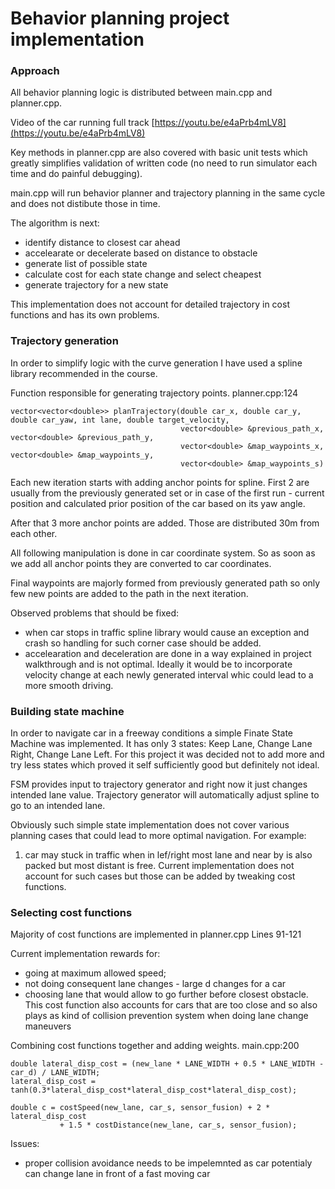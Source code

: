 # Behavior planning project implementation

### Approach

All behavior planning logic is distributed between main.cpp and planner.cpp.

Video of the car running full track [https://youtu.be/e4aPrb4mLV8](https://youtu.be/e4aPrb4mLV8)

Key methods in planner.cpp are also covered with basic unit tests which greatly simplifies validation of written code
(no need to run simulator each time and do painful debugging).

main.cpp will run behavior planner and trajectory planning in the same cycle and does not distibute those in time.

The algorithm is next:
* identify distance to closest car ahead
* accelearate or decelerate based on distance to obstacle
* generate list of possible state
* calculate cost for each state change and select cheapest
* generate trajectory for a new state

This implementation does not account for detailed trajectory in cost functions and has its own problems.

### Trajectory generation
In order to simplify logic with the curve generation I have used a spline library recommended in the course.

Function responsible for generating trajectory points. planner.cpp:124 
``` 
vector<vector<double>> planTrajectory(double car_x, double car_y, double car_yaw, int lane, double target_velocity,
                                      vector<double> &previous_path_x, vector<double> &previous_path_y,
                                      vector<double> &map_waypoints_x, vector<double> &map_waypoints_y,
                                      vector<double> &map_waypoints_s)
``` 
                                         
Each new iteration starts with adding anchor points for spline. First 2 are usually from the previously generated set 
or in case of the first run - current position and calculated prior position of the car based on its yaw angle.

After that 3 more anchor points are added. Those are distributed 30m from each other.

All following manipulation is done in car coordinate system. So as soon as we add all anchor points they are converted 
to car coordinates.

Final waypoints are majorly formed from previously generated path so only few new points are added to the path 
in the next iteration.

Observed problems that should be fixed: 
* when car stops in traffic spline library would cause an exception and crash so handling for such corner case should be added.
* accelearation and deceleration are done in a way explained in project walkthrough and is not optimal.
Ideally it would be to incorporate velocity change at each newly generated interval whic could lead to a more smooth
driving.

### Building state machine

In order to navigate car in a freeway conditions a simple Finate State Machine was implemented.
It has only 3 states: Keep Lane, Change Lane Right, Change Lane Left. 
For this project it was decided not to add more and try less states which proved it self sufficiently good 
but definitely not ideal.

FSM provides input to trajectory generator and right now it just changes intended lane value.
Trajectory generator will automatically adjust spline to go to an intended lane.

Obviously such simple state implementation does not cover various planning cases that could lead to more optimal 
navigation. For example:
1) car may stuck in traffic when in lef/right most lane and near by is also packed but most distant is free. 
Current implementation does not account for such cases but those can be added by tweaking cost functions. 

### Selecting cost functions

Majority of cost functions are implemented in planner.cpp Lines 91-121

Current implementation rewards for:
* going at maximum allowed speed;
* not doing consequent lane changes - large d changes for a car
* choosing lane that would allow to go further before closest obstacle. This cost function also accounts for cars 
that are too close and so also plays as kind of collision prevention system when doing lane change maneuvers 

Combining cost functions together and adding weights. main.cpp:200
```
double lateral_disp_cost = (new_lane * LANE_WIDTH + 0.5 * LANE_WIDTH - car_d) / LANE_WIDTH;
lateral_disp_cost = tanh(0.3*lateral_disp_cost*lateral_disp_cost*lateral_disp_cost);

double c = costSpeed(new_lane, car_s, sensor_fusion) + 2 * lateral_disp_cost
           + 1.5 * costDistance(new_lane, car_s, sensor_fusion);
```

Issues:
- proper collision avoidance needs to be impelemnted as car potentialy can change lane in front of a fast moving car
